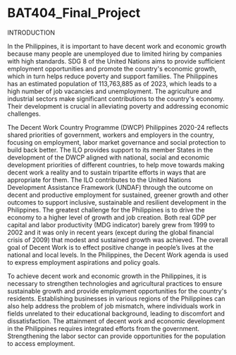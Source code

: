 # BAT404_Final_Project



INTRODUCTION

In the Philippines, it is important to have decent work and economic growth because many people are unemployed due to limited hiring by companies with high standards. SDG 8 of the United Nations aims to provide sufficient employment opportunities and promote the country's economic growth, which in turn helps reduce poverty and support families. The Philippines has an estimated population of 113,763,885 as of 2023, which leads to a high number of job vacancies and unemployment. The agriculture and industrial sectors make significant contributions to the country's economy. Their development is crucial in alleviating poverty and addressing economic challenges. 

The Decent Work Country Programme (DWCP) Philippines 2020-24  reflects shared priorities of government, workers and employers in the country, focusing on employment, labor market governance and social protection to build back better.  The ILO provides support to its member States in the development of the DWCP aligned with national, social and economic development priorities of different countries, to help move towards making decent work a reality and to sustain tripartite efforts in ways that are appropriate for them. The ILO contributes to the United Nations Development Assistance Framework (UNDAF) through the outcome on decent and productive employment for sustained, greener growth and other outcomes to support inclusive, sustainable and resilient development in the Philippines. The greatest challenge for the Philippines is to drive the economy to a higher level of growth and job creation. Both real GDP per capital and labor productivity (MDG indicator) barely grew from 1999 to 2002 and it was only in recent years (except during the global financial crisis of 2009) that modest and sustained growth was achieved. The overall goal of Decent Work is to effect positive change in people’s lives at the national and local levels. In the Philippines, the Decent Work agenda is used to express employment aspirations and policy goals.

To achieve decent work and economic growth in the Philippines, it is necessary to strengthen technologies and agricultural practices to ensure sustainable growth and provide employment opportunities for the country's residents. Establishing businesses in various regions of the Philippines can also help address the problem of job mismatch, where individuals work in fields unrelated to their educational background, leading to discomfort and dissatisfaction. The attainment of decent work and economic development in the Philippines requires integrated efforts from the government. Strengthening the labor sector can provide opportunities for the population to access employment.
